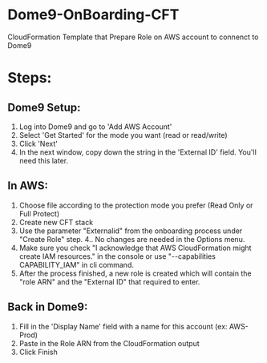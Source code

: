 # Dome9-OnBoarding-CFT
CloudFormation Template that Prepare Role on AWS account to connenct to Dome9 

# Steps:

## Dome9 Setup:
1. Log into Dome9 and go to 'Add AWS Account'
2. Select 'Get Started' for the mode you want (read or read/write)
3. Click 'Next' 
4. In the next window, copy down the string in the 'External ID' field. You'll need this later. 

## In AWS:
1. Choose file according to the protection mode you prefer (Read Only or Full Protect)
2. Create new CFT stack
3. Use the parameter "Externalid" from the onboarding process under "Create Role" step.
4.. No changes are needed in the Options menu.
5. Make sure you check "I acknowledge that AWS CloudFormation might create IAM resources." in the console or use "--capabilities CAPABILITY_IAM" in cli command. 
6. After the process finished, a new role is created which will contain the "role ARN" and the "External ID" that required to enter.

## Back in Dome9:
1. Fill in the 'Display Name' field with a name for this account (ex: AWS-Prod) 
2. Paste in the Role ARN from the CloudFormation output
3. Click Finish



